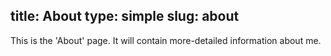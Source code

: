 title: About
type: simple
slug: about
---
This is the 'About' page. It will contain more-detailed information about me.

